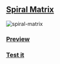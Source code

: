 ## [Spiral Matrix](http://www.mycertnotes.com/en/spiral-matrix-clockwise-and-counter-clockwise/)
![spiral-matrix](https://user-images.githubusercontent.com/6951427/37681511-56ac759e-2ca0-11e8-8905-cc6cd2c40dae.jpg)


### [Preview](https://youtu.be/5L9-8hFaBQE)

### [Test it](http://5.189.167.148:1004/mushfiq/spiralmatrix/)



